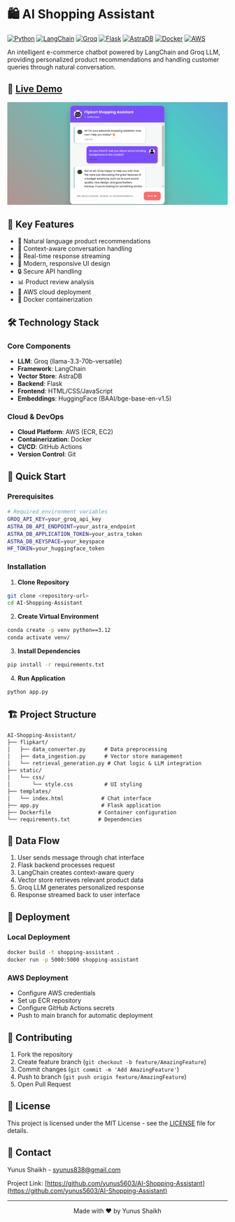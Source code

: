 # 🛍️ AI Shopping Assistant

[![Python](https://img.shields.io/badge/Python-3.8+-blue?logo=python&logoColor=white)](https://www.python.org/)
[![LangChain](https://img.shields.io/badge/LangChain-Framework-blue?logo=chainlink&logoColor=white)](https://langchain.io/)
[![Groq](https://img.shields.io/badge/Groq-LLM-orange?logo=transformer&logoColor=white)](https://www.groq.com/)
[![Flask](https://img.shields.io/badge/Flask-Backend-green?logo=flask&logoColor=white)](https://flask.palletsprojects.com/)
[![AstraDB](https://img.shields.io/badge/AstraDB-Vector%20Store-purple?logo=apache-cassandra&logoColor=white)](https://www.datastax.com/products/datastax-astra)
[![Docker](https://img.shields.io/badge/Docker-Containerized-blue?logo=docker&logoColor=white)](https://www.docker.com/)
[![AWS](https://img.shields.io/badge/AWS-Cloud%20Deployed-orange?logo=amazon-aws&logoColor=white)](https://aws.amazon.com/)

An intelligent e-commerce chatbot powered by LangChain and Groq LLM, providing personalized product recommendations and handling customer queries through natural conversation.

## 🌟 [Live Demo](https://yunus5603-chatsql-app-4qqccv.streamlit.app/)

![Demo Screenshot](images/ChatBot.png)

## 🎯 Key Features

- 🤖 Natural language product recommendations
- 💬 Context-aware conversation handling
- 🔄 Real-time response streaming
- 🎨 Modern, responsive UI design
- 🔒 Secure API handling
- 📊 Product review analysis
- 🚀 AWS cloud deployment
- 🐳 Docker containerization

## 🛠️ Technology Stack

### Core Components
- **LLM**: Groq (llama-3.3-70b-versatile)
- **Framework**: LangChain
- **Vector Store**: AstraDB
- **Backend**: Flask
- **Frontend**: HTML/CSS/JavaScript
- **Embeddings**: HuggingFace (BAAI/bge-base-en-v1.5)

### Cloud & DevOps
- **Cloud Platform**: AWS (ECR, EC2)
- **Containerization**: Docker
- **CI/CD**: GitHub Actions
- **Version Control**: Git

## 🚀 Quick Start

### Prerequisites
```bash
# Required environment variables
GROQ_API_KEY=your_groq_api_key
ASTRA_DB_API_ENDPOINT=your_astra_endpoint
ASTRA_DB_APPLICATION_TOKEN=your_astra_token
ASTRA_DB_KEYSPACE=your_keyspace
HF_TOKEN=your_huggingface_token
```

### Installation

1. **Clone Repository**
```bash
git clone <repository-url>
cd AI-Shopping-Assistant
```

2. **Create Virtual Environment**
```bash
conda create -p venv python==3.12
conda activate venv/
```

3. **Install Dependencies**
```bash
pip install -r requirements.txt
```

4. **Run Application**
```bash
python app.py
```

## 🏗️ Project Structure

```
AI-Shopping-Assistant/
├── flipkart/
│   ├── data_converter.py      # Data preprocessing
│   ├── data_ingestion.py      # Vector store management
│   └── retrieval_generation.py # Chat logic & LLM integration
├── static/
│   └── css/
│       └── style.css          # UI styling
├── templates/
│   └── index.html            # Chat interface
├── app.py                    # Flask application
├── Dockerfile               # Container configuration
└── requirements.txt         # Dependencies
```

## 🔄 Data Flow

1. User sends message through chat interface
2. Flask backend processes request
3. LangChain creates context-aware query
4. Vector store retrieves relevant product data
5. Groq LLM generates personalized response
6. Response streamed back to user interface

## 🚀 Deployment

### Local Deployment
```bash
docker build -t shopping-assistant .
docker run -p 5000:5000 shopping-assistant
```

### AWS Deployment
- Configure AWS credentials
- Set up ECR repository
- Configure GitHub Actions secrets
- Push to main branch for automatic deployment

## 🤝 Contributing

1. Fork the repository
2. Create feature branch (`git checkout -b feature/AmazingFeature`)
3. Commit changes (`git commit -m 'Add AmazingFeature'`)
4. Push to branch (`git push origin feature/AmazingFeature`)
5. Open Pull Request

## 📝 License

This project is licensed under the MIT License - see the [LICENSE](LICENSE) file for details.

## 👥 Contact

Yunus Shaikh - [syunus838@gmail.com](mailto:syunus838@gmail.com)

Project Link: [https://github.com/yunus5603/AI-Shopping-Assistant](https://github.com/yunus5603/AI-Shopping-Assistant)

---

<p align="center">Made with ❤️ by Yunus Shaikh</p>

